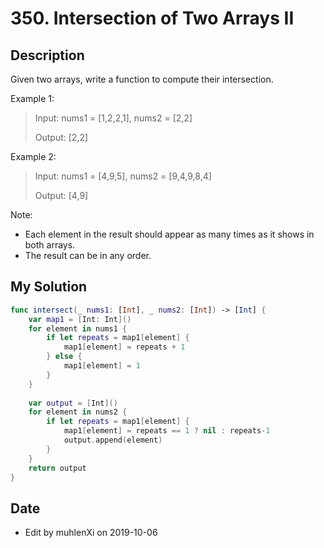 # 350. Intersection of Two Arrays II

## Description

Given two arrays, write a function to compute their intersection.

Example 1:

>Input: nums1 = [1,2,2,1], nums2 = [2,2]
>
>Output: [2,2]

Example 2:

>Input: nums1 = [4,9,5], nums2 = [9,4,9,8,4]
>
>Output: [4,9]

Note:

- Each element in the result should appear as many times as it shows in both arrays.
- The result can be in any order.

## My Solution

```swift
func intersect(_ nums1: [Int], _ nums2: [Int]) -> [Int] {
    var map1 = [Int: Int]()
    for element in nums1 {
        if let repeats = map1[element] {
            map1[element] = repeats + 1
        } else {
            map1[element] = 1
        }
    }
    
    var output = [Int]()
    for element in nums2 {
        if let repeats = map1[element] {
            map1[element] = repeats == 1 ? nil : repeats-1
            output.append(element)
        }
    }
    return output
}
```

## Date

- Edit by muhlenXi on 2019-10-06